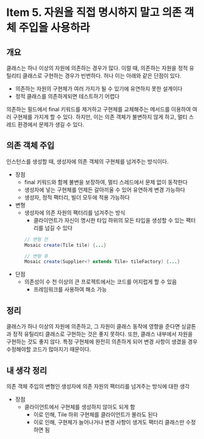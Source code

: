 # Item 5. 자원을 직접 명시하지 말고 의존 객체 주입을 사용하라

## 개요
클래스는 하나 이상의 자원에 의존하는 경우가 많다. 이럴 때, 의존하는 자원을 정적 유틸리티 클래스로 구현하는 경우가 빈번하다. 허나 이는 아래와 같은 단점이 있다.
- 의존하는 자원의 구현체가 여러 가지가 될 수 있기에 유연하지 못한 설계이다
- 정적 클래스를 의존하게되면 테스트하기 어렵다

의존하는 필드에서 final 키워드를 제거하고 구현체를 교체해주는 메서드를 이용하여 여러 구현체를 가지게 할 수 있다. 하지만, 이는 의존 객체가 불변하지 않게 하고, 멀티 스레드 환경에서 문제가 생길 수 있다.

## 의존 객체 주입
인스턴스를 생성할 때, 생성자에 의존 객체의 구현체를 넘겨주는 방식이다.
- 장점
    - final 키워드와 함께 불변을 보장하여, 멀티 스레드에서 문제 없이 동작한다
    - 생성자에 넣는 구현체를 언제든 갈아끼울 수 있어 유연하게 변경 가능하다
    - 생성자, 정적 팩터리, 빌더 모두에 적용 가능하다
- 변형
    - 생성자에 의존 자원의 팩터리를 넘겨주는 방식
        - 클라이언트가 자신이 명시한 타입 하위의 모든 타입을 생성할 수 있는 팩터리를 넘길 수 있다
        ```java
        // 변형 전
        Mosaic create(Tile tile) {...}
        
        // 변형 후
        Mosaic create(Supplier<? extends Tile> tileFactory) {...}
        ```
- 단점
    - 의존성이 수 천 이상의 큰 프로젝트에서는 코드를 어지럽게 할 수 있음
        - 프레임워크를 사용하여 해소 가능

## 정리
클래스가 하나 이상의 자원에 의존하고, 그 자원이 클래스 동작에 영향을 준다면 싱글톤과 정적 유틸리티 클래스로 구현하는 것은 좋지 못하다. 또한, 클래스 내부에서 자원을 구현하는 것도 좋지 않다. 특정 구현체에 완전히 의존하게 되어 변경 사항이 생겼을 경우 수정해야할 코드가 많아지기 때문이다.

## 내 생각 정리
의존 객체 주입의 변형인 생성자에 의존 자원의 팩터리를 넘겨주는 방식에 대한 생각
- 장점
    - 클라이언트에서 구현체를 생성하지 않아도 되게 함
        - 이로 인해, Tile 하위 구현체를 클라이언트가 몰라도 된다
        - 이로 인해, 구현체가 늘어나거나 변경 사항이 생겨도 팩터리 클래스만 수정하면 됨
